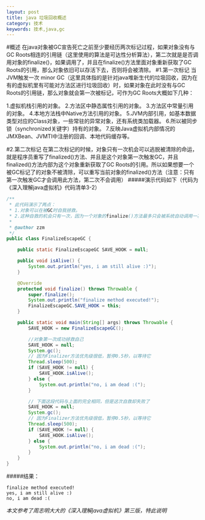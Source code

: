 ```yaml
---
layout: post
title: java 垃圾回收概述
category: 技术
keywords: 技术,java,gc
---
```

#概述
在java对象被GC宣告死亡之前至少要经历两次标记过程，如果对象没有与GC Roots相连的引用链（这里使用的算法是可达性分析算法），第二次就是是否调用对象的finalize()，如果调用了，并且在finalize()方法里面对象重新获取了GC Roots的引用，那么对象依旧可以存活下去，否则将会被清除。
#1.第一次标记
当JVM触发一次 minor GC（这里具体指的是针对java堆新生代的垃圾回收，因为在有的虚拟机里有可能对方法区进行垃圾回收）时，如果对象在此时没有与GC Roots的引用链，那么对象就会第一次被标记，可作为GC Roots大概如下几种：

1.虚拟机栈引用的对象。
2.方法区中静态属性引用的对象。
3.方法区中常量引用的对象。
4.本地方法栈中Native方法引用的对象。
5.JVM内部引用，如基本数据类型对应的Class对象，一些常驻的异常对象，还有系统类加载器。
6.所以被同步锁（synchronized关键字）持有的对象。
7.反映Java虚拟机内部情况的JMXBean、JVMTI中注册的回调、本地代码缓存等。

#2.第二次标记
在第二次标记的时候，对象只有一次机会可以逃脱被清除的命运，就是程序员重写了finalized()方法、并且是这个对象第一次触发GC，并且finalized()方法内部为这个对象重新获取了GC Roots的引用。所以如果想要一个被GC标记了的对象不被清除，可以重写当前对象的finalized()方法（注意：只有第一次触发GC才会调用此方法，第二次不会调用）
#####演示代码如下（代码为《深入理解java虚拟机》代码清单3-2）
```java
/**
 * 此代码演示了两点：
 * 1.对象可以在被GC时自我拯救。
 * 2.这种自救的机会只有一次，因为一个对象的finalize()方法最多只会被系统自动调用一次
 *
 * @author zzm
 */
public class FinalizeEscapeGC {

    public static FinalizeEscapeGC SAVE_HOOK = null;

    public void isAlive() {
        System.out.println("yes, i am still alive :)");
    }

    @Override
    protected void finalize() throws Throwable {
        super.finalize();
        System.out.println("finalize method executed!");
        FinalizeEscapeGC.SAVE_HOOK = this;
    }

    public static void main(String[] args) throws Throwable {
        SAVE_HOOK = new FinalizeEscapeGC();

        //对象第一次成功拯救自己
        SAVE_HOOK = null;
        System.gc();
        // 因为Finalizer方法优先级很低，暂停0.5秒，以等待它
        Thread.sleep(500);
        if (SAVE_HOOK != null) {
            SAVE_HOOK.isAlive();
        } else {
            System.out.println("no, i am dead :(");
        }

        // 下面这段代码与上面的完全相同，但是这次自救却失败了
        SAVE_HOOK = null;
        System.gc();
        // 因为Finalizer方法优先级很低，暂停0.5秒，以等待它
        Thread.sleep(500);
        if (SAVE_HOOK != null) {
            SAVE_HOOK.isAlive();
        } else {
            System.out.println("no, i am dead :(");
        }
    }
}
```
#####结果：
```
finalize method executed!
yes, i am still alive :)
no, i am dead :(
```
*本文参考了周志明大大的《深入理解java虚拟机》第三版，特此说明*

